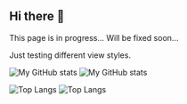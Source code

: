 ## Hi there 👋

This page is in progress... Will be fixed soon...

Just testing different view styles.

<!--

Here are some ideas to get you started:

- 🔭 I’m currently working on ...
- 🌱 I’m currently learning ...
- 👯 I’m looking to collaborate on ...
- 🤔 I’m looking for help with ...
- 💬 Ask me about ...
- 📫 How to reach me: ...
- 😄 Pronouns: ...
- ⚡ Fun fact: ...
-->

![My GitHub stats](https://github-readme-stats-private-five.vercel.app/api?username=artem-bayandin&show_icons=true&show=reviews,discussions_started,discussions_answered,prs_merged,prs_merged_percentage&theme=gruvbox&rank_icon=github&include_all_commits=true)
![My GitHub stats](https://github-readme-stats-private-five.vercel.app/api?username=artem-bayandin&show_icons=true&show=reviews,discussions_started,discussions_answered,prs_merged,prs_merged_percentage&theme=gruvbox&rank_icon=github&include_all_commits=true&exclude_repo=github-readme-stats,github-readme-stats-private,anuraghazra.github.io)

![Top Langs](https://github-readme-stats-private-five.vercel.app/api/top-langs/?username=artem-bayandin&layout=compact)
![Top Langs](https://github-readme-stats-private-five.vercel.app/api/top-langs/?username=artem-bayandin&layout=compact&exclude_repo=github-readme-stats,github-readme-stats-private,anuraghazra.github.io)

[github]: https://github.com/artem-bayandin
[book-a-call]: https://calendly.com/bayandin-artem/30min
[linkedin]: https://www.linkedin.com/in/artembayandin/
